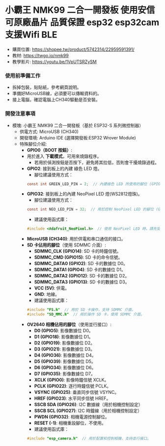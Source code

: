 # 小霸王 NMK99 二合一開發板 使用安信可原廠晶片 品質保證 esp32 esp32cam 支援Wifi BLE
+ 購買位置: https://shopee.tw/product/5742314/22959591391/
+ 教材: https://twgo.io/nmk99
+ 教學影片: https://youtu.be/1VpUTSRZySM

### 使用前準備工作
+ 拆掉包裝，貼貼紙，參考網頁說明。
+ 準備好MicroUSB線，必須要可以傳輸資料的。
+ 接上電腦，確認電腦上CH340驅動是否安裝。

### 開發注意事項
+ 模塊: 小霸王 NMK99 二合一開發板（基於 ESP32-S 系列微控制器）
  - 供電方式: MicroUSB (CH340)
  - 開發環境: Arduino IDE (選擇開發板:ESP32 Wrover Module)
  - 特殊腳位介紹:
    - **GPIO0（BOOT 按鈕）**:
    - 用於進入 **下載模式**，可用來燒錄程序。
      - 若用於偵測按鈕是否按下，避免將其拉低，否則會干擾燒錄過程。
    - **GPIO2**: 接到板上的內建 綠色 LED 燈。  
      - 腳位建議使用方式：
      ```c
      const int GREEN_LED_PIN = 2;  // 內建綠色 LED 所使用的腳位 (GPIO2)，HIGH=關燈，LOW=開燈。使用SD卡時，此腳位被占用。
      ```
    - **GPIO32**: 接到板上的內建 NeoPixel LED 燈(WS2812燈珠)。
      - 腳位建議使用方式：
      ```c
      const int NEO_LED_PIN = 32;  // 用於控制 NeoPixel LED 的腳位 (GPIO32)。使用相機時，此腳位被占用。
      ```
      - 建議使用函式庫：
      ```c
      #include <Adafruit_NeoPixel.h>  // 使用 NeoPixel LED 時，請先安裝 Adafruit_NeoPixel 函式庫。
      ```
    - **MicroUSB (CH340)**: 用於供電和串口通信的接口。
    - **SD 卡佔用的腳位**（使用 SDMMC 介面）:
      - **SDMMC_CLK (GPIO14)**: SD 卡的時鐘信號。
      - **SDMMC_CMD (GPIO15)**: SD 卡的命令信號。
      - **SDMMC_DATA0 (GPIO2)**: SD 卡的數據位 D0。
      - **SDMMC_DATA1 (GPIO4)**: SD 卡的數據位 D1。
      - **SDMMC_DATA2 (GPIO12)**: SD 卡的數據位 D2。
      - **SDMMC_DATA3 (GPIO13)**: SD 卡的數據位 D3。
      - **VCC (5V)**: 供電。
      - **GND**: 地線。
      - 建議使用函式庫：
      ```c
      #include "FS.h"  // 用於 SD 卡操作，支持 SDMMC 介面。
      #include "SD_MMC.h"  // 用於操作 SD 卡，使用 SDMMC 介面。
      ```
    - **OV2640 相機佔用的腳位**（使用並行接口）:
      - **D0 (GPIO5)**: 影像數據位 D0。
      - **D1 (GPIO18)**: 影像數據位 D1。
      - **D2 (GPIO19)**: 影像數據位 D2。
      - **D3 (GPIO21)**: 影像數據位 D3。
      - **D4 (GPIO36)**: 影像數據位 D4。
      - **D5 (GPIO39)**: 影像數據位 D5。
      - **D6 (GPIO34)**: 影像數據位 D6。
      - **D7 (GPIO35)**: 影像數據位 D7。
      - **XCLK (GPIO0)**: 影像時鐘信號 XCLK。
      - **PCLK (GPIO22)**: 逐行時鐘信號 PCLK。
      - **VSYNC (GPIO25)**: 垂直同步信號 VSYNC。
      - **HREF (GPIO23)**: 水平同步信號 HREF。
      - **SSCB SDA (GPIO26)**: I2C 數據線（用於相機控制設定）
      - **SSCB SCL (GPIO27)**: I2C 時鐘線（用於相機控制設定）
      - **PWDN (GPIO32)**: 相機電源控制腳位。
      - **RESET (-1)**: 相機重設腳位，不使用。
      - 建議使用函式庫：
      ```c
      #include "esp_camera.h"  // 用於配置和控制相機，支持並行接口。
      ```
